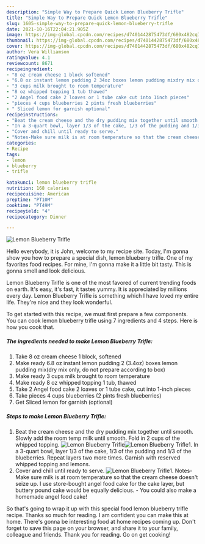 ```yaml
---
description: "Simple Way to Prepare Quick Lemon Blueberry Trifle"
title: "Simple Way to Prepare Quick Lemon Blueberry Trifle"
slug: 1605-simple-way-to-prepare-quick-lemon-blueberry-trifle
date: 2021-10-16T22:04:21.905Z
image: https://img-global.cpcdn.com/recipes/d7401442875473df/680x482cq70/lemon-blueberry-trifle-recipe-main-photo.jpg
thumbnail: https://img-global.cpcdn.com/recipes/d7401442875473df/680x482cq70/lemon-blueberry-trifle-recipe-main-photo.jpg
cover: https://img-global.cpcdn.com/recipes/d7401442875473df/680x482cq70/lemon-blueberry-trifle-recipe-main-photo.jpg
author: Vera Williamson
ratingvalue: 4.1
reviewcount: 8671
recipeingredient:
- "8 oz cream cheese 1 block softened"
- "6.8 oz instant lemon pudding 2 34oz boxes lemon pudding mixdry mix only do not prepare according to box"
- "3 cups milk brought to room temperature"
- "8 oz whipped topping 1 tub thawed"
- "2 Angel food cake 2 loaves or 1 tube cake cut into 1inch pieces"
- "pieces 4 cups blueberries 2 pints fresh blueberries"
- " Sliced lemon for garnish optional"
recipeinstructions:
- "Beat the cream cheese and the dry pudding mix together until smooth. Slowly add the room temp milk until smooth. Fold in 2 cups of the whipped topping."
- "In a 3-quart bowl, layer 1/3 of the cake, 1/3 of the pudding and 1/3 of the blueberries. Repeat layers two more times. Garnish with reserved whipped topping and lemons."
- "Cover and chill until ready to serve."
- "Notes-Make sure milk is at room temperature so that the cream cheese doesn&#39;t seize up. I use store-bought angel food cake for the cake layer, but buttery pound cake would be equally delicious. You could also make a homemade angel food cake!"
categories:
- Recipe
tags:
- lemon
- blueberry
- trifle

katakunci: lemon blueberry trifle 
nutrition: 168 calories
recipecuisine: American
preptime: "PT10M"
cooktime: "PT49M"
recipeyield: "4"
recipecategory: Dinner

---
```



![Lemon Blueberry Trifle](https://img-global.cpcdn.com/recipes/d7401442875473df/680x482cq70/lemon-blueberry-trifle-recipe-main-photo.jpg)

Hello everybody, it is John, welcome to my recipe site. Today, I'm gonna show you how to prepare a special dish, lemon blueberry trifle. One of my favorites food recipes. For mine, I'm gonna make it a little bit tasty. This is gonna smell and look delicious.



Lemon Blueberry Trifle is one of the most favored of current trending foods on earth. It's easy, it's fast, it tastes yummy. It is appreciated by millions every day. Lemon Blueberry Trifle is something which I have loved my entire life. They're nice and they look wonderful.


To get started with this recipe, we must first prepare a few components. You can cook lemon blueberry trifle using 7 ingredients and 4 steps. Here is how you cook that.

<!--inarticleads1-->

##### The ingredients needed to make Lemon Blueberry Trifle:

1. Take 8 oz cream cheese 1 block, softened
1. Make ready 6.8 oz instant lemon pudding 2 (3.4oz) boxes lemon pudding mix(dry mix only, do not prepare according to box)
1. Make ready 3 cups milk brought to room temperature
1. Make ready 8 oz whipped topping 1 tub, thawed
1. Take 2 Angel food cake 2 loaves or 1 tube cake, cut into 1-inch pieces
1. Take pieces 4 cups blueberries (2 pints fresh blueberries)
1. Get  Sliced lemon for garnish (optional)




<!--inarticleads2-->

##### Steps to make Lemon Blueberry Trifle:

1. Beat the cream cheese and the dry pudding mix together until smooth. Slowly add the room temp milk until smooth. Fold in 2 cups of the whipped topping.
<img src="//assets-global.cpcdn.com/assets/icons/button_play-2c75c40dde080a61004c1f40b05d8f140eaff45d7e9e6481dc71c63d2e7c4909.png" alt="Lemon Blueberry Trifle"><img src="//assets-global.cpcdn.com/assets/icons/button_play-2c75c40dde080a61004c1f40b05d8f140eaff45d7e9e6481dc71c63d2e7c4909.png" alt="Lemon Blueberry Trifle">1. In a 3-quart bowl, layer 1/3 of the cake, 1/3 of the pudding and 1/3 of the blueberries. Repeat layers two more times. Garnish with reserved whipped topping and lemons.
1. Cover and chill until ready to serve.
<img src="//assets-global.cpcdn.com/assets/icons/button_play-2c75c40dde080a61004c1f40b05d8f140eaff45d7e9e6481dc71c63d2e7c4909.png" alt="Lemon Blueberry Trifle">1. Notes-Make sure milk is at room temperature so that the cream cheese doesn&#39;t seize up. I use store-bought angel food cake for the cake layer, but buttery pound cake would be equally delicious. - You could also make a homemade angel food cake!




So that's going to wrap it up with this special food lemon blueberry trifle recipe. Thanks so much for reading. I am confident you can make this at home. There's gonna be interesting food at home recipes coming up. Don't forget to save this page on your browser, and share it to your family, colleague and friends. Thank you for reading. Go on get cooking!
